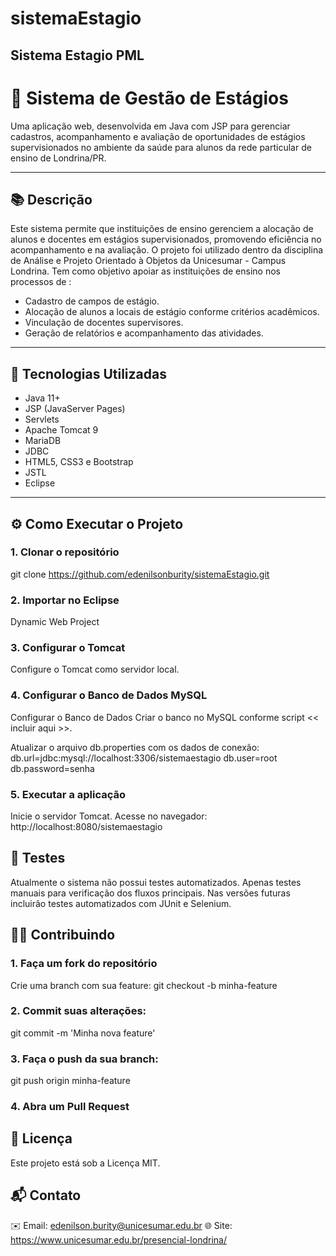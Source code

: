 # sistemaEstagio
Sistema Estagio PML
---
# 🧾 Sistema de Gestão de Estágios
Uma aplicação web, desenvolvida em Java com JSP para gerenciar cadastros, acompanhamento e avaliação de oportunidades de estágios supervisionados no ambiente da saúde para alunos da rede particular de ensino de Londrina/PR.

---

## 📚 Descrição
Este sistema permite que instituições de ensino gerenciem a alocação de alunos e docentes em estágios supervisionados, promovendo eficiência no acompanhamento e na avaliação.
O projeto foi utilizado dentro da disciplina de Análise e Projeto Orientado à Objetos da Unicesumar - Campus Londrina.
Tem como objetivo apoiar as instituições de ensino nos processos de :
- Cadastro de campos de estágio.
- Alocação de alunos a locais de estágio conforme critérios acadêmicos.
- Vinculação de docentes supervisores.
- Geração de relatórios e acompanhamento das atividades.

---

## 🚀 Tecnologias Utilizadas

- Java 11+
- JSP (JavaServer Pages)
- Servlets
- Apache Tomcat 9
- MariaDB
- JDBC
- HTML5, CSS3 e Bootstrap
- JSTL
- Eclipse

---

## ⚙️ Como Executar o Projeto

### 1. Clonar o repositório
git clone https://github.com/edenilsonburity/sistemaEstagio.git

### 2. Importar no Eclipse
Dynamic Web Project

### 3. Configurar o Tomcat
Configure o Tomcat como servidor local.

### 4. Configurar o Banco de Dados MySQL
Configurar o Banco de Dados
Criar o banco no MySQL conforme script << incluir aqui >>.

Atualizar o arquivo db.properties com os dados de conexão:
db.url=jdbc:mysql://localhost:3306/sistemaestagio
db.user=root
db.password=senha

### 5. Executar a aplicação
Inicie o servidor Tomcat.
Acesse no navegador:
http://localhost:8080/sistemaestagio

## 🧪 Testes
Atualmente o sistema não possui testes automatizados. Apenas testes manuais para verificação dos fluxos principais. 
Nas versões futuras incluirão testes automatizados com JUnit e Selenium.

## 👨‍💻 Contribuindo
### 1. Faça um fork do repositório
Crie uma branch com sua feature:
git checkout -b minha-feature

### 2. Commit suas alterações:
git commit -m 'Minha nova feature'

### 3. Faça o push da sua branch:
git push origin minha-feature

### 4. Abra um Pull Request

## 📄 Licença
Este projeto está sob a Licença MIT.

## 📬 Contato
✉️ Email: edenilson.burity@unicesumar.edu.br
🌐 Site: https://www.unicesumar.edu.br/presencial-londrina/
